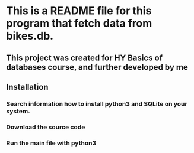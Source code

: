 # This is a README file for this program that fetch data from bikes.db.

## This project was created for HY Basics of databases course, and further developed by me

## Installation

### Search information how to install python3 and SQLite on your system.
### Download the source code
### Run the main file with python3
